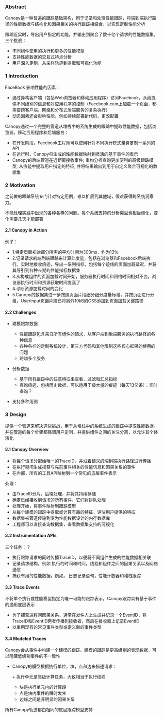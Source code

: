 ### Abstract
Canopy是一种普遍的跟踪基础架构，用于记录和处理性能跟踪，将端到端执行路径的性能数据与结构化和因果相关的执行跟踪相结合，以实现定制性能分析

跟踪近实时，导出用户指定的功能，并输出到聚合了数十亿个请求的性能数据集。三个挑战：
- 不同组件使用的执行和更多的性能模型
- 支持性能数据的交互式特点分析
- 用户深入定制，从采样轨迹到提取和可视化功能
### 1 Introduction
FaceBook 影响性能的因素：
- 通过异构客户端（包括Web浏览器和移动应用程序）访问Facebook，从而提供不同级别的信息和对应用程序的控制（Facebook.com上加载一个页面，都需要跨客户端，网络和分布式后端服务的复杂执行）
- 动态因素还会影响性能，例如持续部署新代码，更改配置

Canopy通过一个完整的管道从堆栈中的系统生成的跟踪中提取性能数据，包括浏览器，移动应用程序和后端服务：
- 在开发阶段，Facebook工程师可以使用针对不同执行模式量身定制一系列的API
- 在运行时，Canopy将生成的性能数据映射到灵活的基于事件的表示
- Canopy的后端管道在近距离接收事件; 重构分析查询更加便利的高级跟踪模型; 从痕迹中提取用户指定的特征; 并将结果输出到用于自定义聚合可视化的数据集

### 2 Motivation
之前做的跟踪系统专门针对特定用例，难以扩展到其他域，很难获得跨系统洞察力。

不能处理实践中出现的各种各样的问题。每个系统支持的分析类型也相当僵化，变化需要几天才能部署

#### 2.1 Canopy in Action
例子：
- 1.特定页面初始部分所需的平均时间为300ms，约为13％
- 2.记录请求的端到端跟踪来计算此度量，包括在浏览器和Facebook后端执行。实时地接收痕迹，导出一系列指标，包括每个迹线的页面加载延迟，并将其导引到各种长期的性能指标数据集
- 3.从构成组件的页面加载时间开始，服务器执行时间和网络时间相对不变，浏览器执行时间和资源获取时间提高了
- 4.诊断资源加载时间的变化
- 5.Canopy的数据集进一步按照页面片段细分细分度量标准，并按页面进行分组，UserInput页面片段已将另外10kB的CSS添加到页面加载关键路径
#### 2.2 Challenges
- 建模跟踪数据
  
  + 性能跟踪包含来自所有组件的请求，从客户端到后端服务的执行路径的各种信息
  + 各种各样的定制系统设计，第三方代码和其他限制这些核心框架的使用的问题
  + 跨越多个服务
  
- 分析数据
 
  + 基于所有跟踪中的任意特征来查看，过滤和汇总指标
  + 查询痕迹，包括历史数据，可以适用于极大量的痕迹（每天13亿条）：实时查询？
  
- 支持多种用例

### 3 Design
提供一个管道来解决这些挑战，用于从堆栈中的系统生成的跟踪中提取性能数据。并在管道的每个步骤都强调用户定制，并提供组件之间的关注分离，以允许其个体演化
#### 3.1 Canopy Overview

- 将每个请求分配给唯一的TraceID，并沿着请求的端到端执行路径进行传播
- 在执行期间生成捕获与先前事件相关的性能信息和因果关系的事件
- 在内部，所有的工具API映射到一个常见的底层事件表示

处理：
- 由TraceID分片，后端处理，并将其持续存储
- 确定已经接收到请求的所有事件，它们将排队处理
- 处理开始，将事件映射到跟踪模型
- 从每个建模的跟踪中提取或计算有趣的特征，评估用户提供的特征
- 数据集被管道传输到专为性能数据设计的内存数据库
- 工程师可以直接查询数据集，查看数据集支持的可视化

#### 3.2 Instrumentation APIs

三个任务：？
- 执行跟踪请求的同时传播TraceID，以便将不同组件生成的性能数据相关联
- 记录请求结构，例如 执行的时间和时间，线程和组件之间的因果关系以及网络通信
- 捕获有用的性能数据，例如。 日志记录语句，性能计数器和堆栈跟踪

#### 3.3 Trace Events
不将单个执行或性能模型指定为唯一可能的跟踪表示，Canopy跟踪具有基于事件的通用底层表示
- 为了捕获进程间因果关系，通常在发件人上生成并记录一个EventID，将TraceID和EventID两者传播到接收者，然后在接收器上记录EventID
- 以重用现有的常见事件类型或定义新的事件类型

#### 3.4 Modeled Traces
Canopy会从事件中构建一个建模的跟踪。建模的跟踪是更高级别的表现数据，可以隐藏低级别事件的不一致性
- Canopy的模型根据执行单位，块，点和边来描述请求：

  + 执行单元是高级计算任务，大致相当于执行线程
  + 块是执行单元内的计算段
  + 点是块内事件的瞬时发生
  + 边缘之间是非明显的因果关系
  
所有Canopy轨迹都由相同的底层跟踪模型支持






